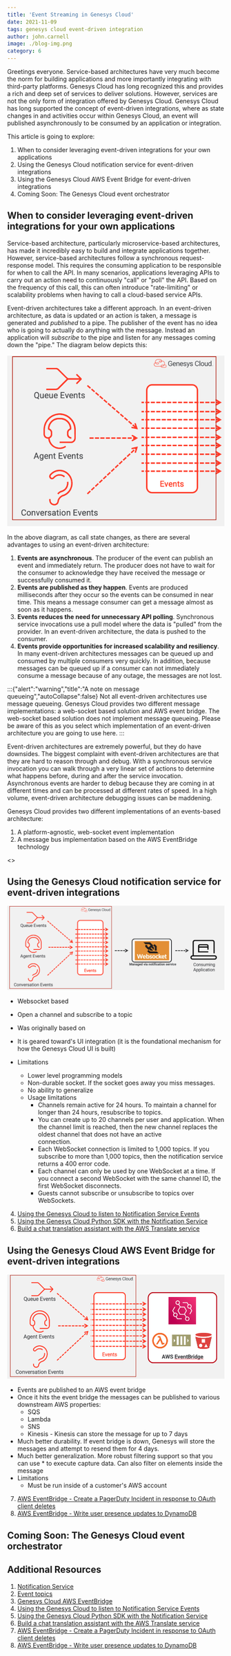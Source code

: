 ```yaml
---
title: 'Event Streaming in Genesys Cloud'
date: 2021-11-09
tags: genesys cloud event-driven integration
author: john.carnell
image: ./blog-img.png
category: 6
---
```


Greetings everyone. Service-based architectures have very much become the norm for building applications and more importantly integrating with third-party platforms. Genesys Cloud has long recognized this and provides a rich and deep set of services to deliver solutions. However, services are not the only form of integration offered by Genesys Cloud. Genesys Cloud has long supported the concept of event-driven integrations, where as state changes in and activities occur within Genesys Cloud, an event will published asynchronously to be consumed by an application or integration.

This article is going to explore:

1. When to consider leveraging event-driven integrations for your own applications
2. Using the Genesys Cloud notification service for event-driven integrations
3. Using the Genesys Cloud AWS Event Bridge for event-driven integrations
4. Coming Soon: The Genesys Cloud event orchestrator


## When to consider leveraging event-driven integrations for your own applications

Service-based architecture, particularly microservice-based architectures, has made it incredibly easy to build and integrate applications together. However, service-based architectures follow a synchronous request-response model. This requires the consuming application to be responsible for when to call the API. In many scenarios, applications leveraging APIs to carry out an action need to continuously "call" or "poll" the API. Based on the frequency of this call, this can often introduce "rate-limiting" or scalability problems when having to call a cloud-based service APIs.

Event-driven architectures take a different approach. In an event-driven architecture, as data is updated or an action is taken, a message is generated and *published* to a pipe. The publisher of the event has no idea who is going to actually do anything with the message. Instead an application will *subscribe* to the pipe and listen for any messages coming down the "pipe." The diagram below depicts this:   

![Event driven architecture](event-driven-architecture.png)

In the above diagram, as call state changes, as there are several advantages to using an event-driven architecture:

1. **Events are asynchronous**. The producer of the event can publish an event and immediately return. The producer does not have to wait for the consumer to acknowledge they have received the message or successfully consumed it.
2. **Events are published as they happen**. Events are produced milliseconds after they occur so the events can be consumed in near time. This means a message consumer can get a message almost as soon as it happens.
3. **Events reduces the need for unnecessary API polling**. Synchronous service invocations use a pull model where the data is "pulled" from the provider. In an event-driven architecture, the data is pushed to the consumer.
4. **Events provide opportunities for increased scalability and resiliency**. In many event-driven architectures messages can be queued up and consumed by multiple consumers very quickly. In addition, because messages can be queued up if a consumer can not immediately consume a message because of any outage, the messages are not lost.

:::{"alert":"warning","title":"A note on message queueing","autoCollapse":false}
Not all event-driven architectures use message queueing. Genesys Cloud provides two different message implementations:  a web-socket based solution and AWS event bridge. The web-socket based solution does not implement message queueing. Please be aware of this as you select which implementation of an event-driven architecture you are going to use here.
:::

Event-driven architectures are extremely powerful, but they do have downsides. The biggest complaint with event-driven architectures are that they are hard to reason through and debug. With a synchronous service invocation you can walk through a very linear set of actions to determine what happens before, during and after the service invocation. Asynchronous events are harder to debug because they are coming in at different times and can be processed at different rates of speed. In a high volume, event-driven architecture debugging issues can be maddening.

Genesys Cloud provides two different implementations of an events-based architecture:

1. A platform-agnostic, web-socket event implementation
2. A message bus implementation based on the AWS EventBridge technology

<<STOPPED HERE>>

## Using the Genesys Cloud notification service for event-driven integrations

![Notification Service architecture](notification-service-architecture.png)
- Websocket based
- Open a channel and subscribe to a topic
- Was originally based on 
- It is geared toward's UI integration (it is the foundational mechanism for how the Genesys Cloud UI is built)

- Limitations
  - Lower level programming models 
  - Non-durable socket.  If the socket goes away you miss messages.
  - No ability to generalize
  - Usage limitations 
    - Channels remain active for 24 hours. To maintain a channel for longer than 24 hours, resubscribe to topics.
    - You can create up to 20 channels per user and application. When the channel limit is reached, then the new channel replaces the oldest channel that does not have an active    
      connection.
    - Each WebSocket connection is limited to 1,000 topics. If you subscribe to more than 1,000 topics, then the notification service returns a 400 error code.
    - Each channel can only be used by one WebSocket at a time. If you connect a second WebSocket with the same channel ID, the first WebSocket disconnects.
    - Guests cannot subscribe or unsubscribe to topics over WebSockets.

4. [Using the Genesys Cloud to listen to Notification Service Events](https://www.youtube.com/watch?v=r4Jc-Mn0ONA)
5. [Using the Genesys Cloud Python SDK with the Notification Service](https://www.youtube.com/watch?v=z6JS12DX_pI)
6. [Build a chat translation assistant with the AWS Translate service](/blueprints/chat-translator-blueprint/)    

    
## Using the Genesys Cloud AWS Event Bridge for event-driven integrations

![EventBridge Architecture](event-bridge-architecture.png)
  - Events are published to an AWS event bridge
  - Once it hits the event bridge the messages can be published to various downstream AWS properties:
    - SQS
    - Lambda
    - SNS
    - Kinesis - Kinesis can store the message for up to 7 days
  - Much better durability.  If event bridge is down, Genesys will store the messages and attempt to resend them for 4 days.
  - Much better generalization.  More robust filtering support so that you can use * to execute capture data.  Can also filter on elements inside the message
  - Limitations
    - Must be run inside of a customer's AWS account

7. [AWS EventBridge - Create a PagerDuty Incident in response to OAuth client deletes](/blueprints/aws-eventbridge-oauth-client-delete-blueprint/)
8. [AWS EventBridge - Write user presence updates to DynamoDB](/blueprints/aws-eventbridge-user-presence-update-blueprint/)

## Coming Soon: The Genesys Cloud event orchestrator


## Additional Resources

1. [Notification Service](/api/rest/v2/notifications/notification_service)
2. [Event topics](api/rest/v2/notifications/available_topics)
3. [Genesys Cloud AWS EventBridge ](/api/rest/v2/notifications/event_bridge)
4. [Using the Genesys Cloud to listen to Notification Service Events](https://www.youtube.com/watch?v=r4Jc-Mn0ONA)
5. [Using the Genesys Cloud Python SDK with the Notification Service](https://www.youtube.com/watch?v=z6JS12DX_pI)
6. [Build a chat translation assistant with the AWS Translate service](/blueprints/chat-translator-blueprint/)
7. [AWS EventBridge - Create a PagerDuty Incident in response to OAuth client deletes](/blueprints/aws-eventbridge-oauth-client-delete-blueprint/)
8. [AWS EventBridge - Write user presence updates to DynamoDB](/blueprints/aws-eventbridge-user-presence-update-blueprint/)

